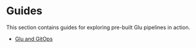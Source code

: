 # Guides

This section contains guides for exploring pre-built Glu pipelines in action.

- [Glu and GitOps](/guides/gitops-example.md)
